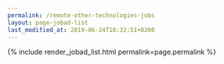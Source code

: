 ```yaml
---
permalink: /remote-other-technologies-jobs
layout: page-jobad-list
last_modified_at: 2019-06-24T18:32:51+0200
---
```

{% include render_jobad_list.html permalink=page.permalink %}
